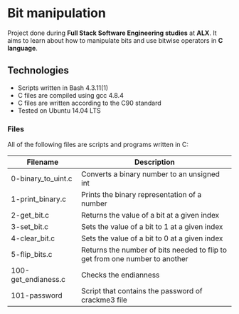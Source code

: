 # Bit manipulation
Project done during **Full Stack Software Engineering studies** at **ALX**. It aims to learn about how to manipulate bits and use bitwise operators in **C language**.

## Technologies
* Scripts written in Bash 4.3.11(1)
* C files are compiled using gcc 4.8.4
* C files are written according to the C90 standard
* Tested on Ubuntu 14.04 LTS
### Files
All of the following files are scripts and programs written in C:

|Filename|	Description|
| ------------- | ------------- |
|0-binary_to_uint.c|	Converts a binary number to an unsigned int|
|1-print_binary.c	|Prints the binary representation of a number|
|2-get_bit.c	|Returns the value of a bit at a given index|
|3-set_bit.c|	Sets the value of a bit to 1 at a given index|
|4-clear_bit.c	|Sets the value of a bit to 0 at a given index|
|5-flip_bits.c	|Returns the number of bits needed to flip to get from one number to another|
|100-get_endianess.c|	Checks the endianness|
|101-password	|Script that contains the password of crackme3 file |
